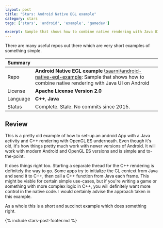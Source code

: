 ```yaml
---
layout: post
title: "Stars: Android Native EGL example"
category: stars
tags: ['stars', 'android', 'example', 'gamedev']

excerpt: Sample that shows how to combine native rendering with Java UI on Android
---
```


There are many useful repos out there which are very short examples of something simple.

| Summary | |
|---|---|
| Repo     | **Android Native EGL example** [tsaarni/android-native-egl-example](https://github.com/tsaarni/android-native-egl-example): Sample that shows how to combine native rendering with Java UI on Android |
| License  | **Apache License Version 2.0** |
| Language | **C++**, **Java** |
| Status   | Complete. Stale. No commits since 2015. |

## Review

This is a pretty old example of how to set-up an android App with a Java activity and C++ rendering with OpenGL ES underneath. Even though it's old, it's how things pretty much work with newer versions of Android. It will work with modern Android and OpenGL ES versions and is simple and to-the-point.

It does things right too. Starting a separate thread for the C++ rendering is definitely the way to go. Some apps try to initialize the GL context from Java and send it to C++, then call a C++ function from Java each frame. This might be viable for certain simple use-cases, but if you're writing a game or something with more complex logic in C++, you will definitely want more control in the native code. I would certainly advise the approach taken in this example.

As a whole this is a short and succinct example which does something right.

{% include stars-post-footer.md %}
